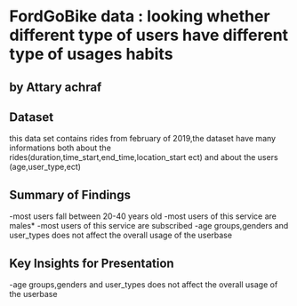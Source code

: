 # FordGoBike data : looking whether different type of users have different type of usages habits
## by Attary achraf


## Dataset

this data set contains rides from february of 2019,the dataset have many informations both about the rides(duration,time_start,end_time,location_start ect) and about the users (age,user_type,ect)


## Summary of Findings

 -most users fall between 20-40 years old
 -most users of this service are males*
 -most users of this service are subscribed
 -age groups,genders and user_types does not affect the overall usage of the userbase


## Key Insights for Presentation

 -age groups,genders and user_types does not affect the overall usage of the userbase
